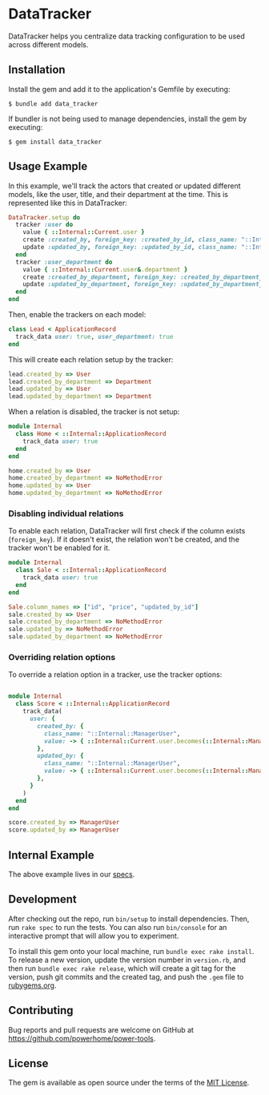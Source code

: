 # DataTracker

DataTracker helps you centralize data tracking configuration to be used across different models.

## Installation

Install the gem and add it to the application's Gemfile by executing:

    $ bundle add data_tracker

If bundler is not being used to manage dependencies, install the gem by executing:

    $ gem install data_tracker

## Usage Example

In this example, we'll track the actors that created or updated different models, like the user, title, and their department at the time. This is represented like this in DataTracker:

```ruby
DataTracker.setup do
  tracker :user do
    value { ::Internal::Current.user }
    create :created_by, foreign_key: :created_by_id, class_name: "::Internal::User"
    update :updated_by, foreign_key: :updated_by_id, class_name: "::Internal::User"
  end
  tracker :user_department do
    value { ::Internal::Current.user&.department }
    create :created_by_department, foreign_key: :created_by_department_id, class_name: "::Internal::Department"
    update :updated_by_department, foreign_key: :updated_by_department_id, class_name: "::Internal::Department"
  end
end
```

Then, enable the trackers on each model:

```ruby
class Lead < ApplicationRecord
  track_data user: true, user_department: true
end
```

This will create each relation setup by the tracker:

```ruby
lead.created_by => User
lead.created_by_department => Department
lead.updated_by => User
lead.updated_by_department => Department
```

When a relation is disabled, the tracker is not setup:

```ruby
module Internal
  class Home < ::Internal::ApplicationRecord
    track_data user: true
  end
end

home.created_by => User
home.created_by_department => NoMethodError
home.updated_by => User
home.updated_by_department => NoMethodError
```

### Disabling individual relations

To enable each relation, DataTracker will first check if the column exists (`foreign_key`). If it doesn't exist, the relation won't be created, and the tracker won't be enabled for it.

```ruby
module Internal
  class Sale < ::Internal::ApplicationRecord
    track_data user: true
  end
end

Sale.column_names => ["id", "price", "updated_by_id"]
sale.created_by => User
sale.created_by_department => NoMethodError
sale.updated_by => NoMethodError
sale.updated_by_department => NoMethodError
```

### Overriding relation options

To override a relation option in a tracker, use the tracker options:

```ruby

module Internal
  class Score < ::Internal::ApplicationRecord
    track_data(
      user: {
        created_by: {
          class_name: "::Internal::ManagerUser",
          value: -> { ::Internal::Current.user.becomes(::Internal::ManagerUser) },
        },
        updated_by: {
          class_name: "::Internal::ManagerUser",
          value: -> { ::Internal::Current.user.becomes(::Internal::ManagerUser) },
        },
      }
    )
  end
end

score.created_by => ManagerUser
score.updated_by => ManagerUser
```

## Internal Example

The above example lives in our [specs](specs/internal).


## Development

After checking out the repo, run `bin/setup` to install dependencies. Then, run `rake spec` to run the tests. You can also run `bin/console` for an interactive prompt that will allow you to experiment.

To install this gem onto your local machine, run `bundle exec rake install`. To release a new version, update the version number in `version.rb`, and then run `bundle exec rake release`, which will create a git tag for the version, push git commits and the created tag, and push the `.gem` file to [rubygems.org](https://rubygems.org).

## Contributing

Bug reports and pull requests are welcome on GitHub at https://github.com/powerhome/power-tools.

## License

The gem is available as open source under the terms of the [MIT License](https://opensource.org/licenses/MIT).
